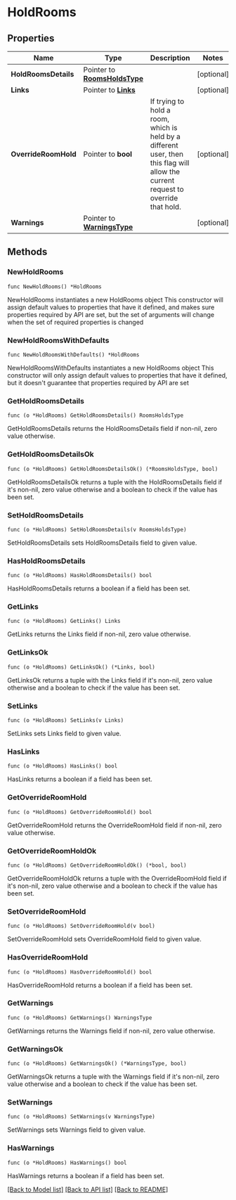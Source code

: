 # HoldRooms

## Properties

Name | Type | Description | Notes
------------ | ------------- | ------------- | -------------
**HoldRoomsDetails** | Pointer to [**RoomsHoldsType**](RoomsHoldsType.md) |  | [optional] 
**Links** | Pointer to [**Links**](Links.md) |  | [optional] 
**OverrideRoomHold** | Pointer to **bool** | If trying to hold a room, which is held by a different user, then this flag will allow the current request to override that hold. | [optional] 
**Warnings** | Pointer to [**WarningsType**](WarningsType.md) |  | [optional] 

## Methods

### NewHoldRooms

`func NewHoldRooms() *HoldRooms`

NewHoldRooms instantiates a new HoldRooms object
This constructor will assign default values to properties that have it defined,
and makes sure properties required by API are set, but the set of arguments
will change when the set of required properties is changed

### NewHoldRoomsWithDefaults

`func NewHoldRoomsWithDefaults() *HoldRooms`

NewHoldRoomsWithDefaults instantiates a new HoldRooms object
This constructor will only assign default values to properties that have it defined,
but it doesn't guarantee that properties required by API are set

### GetHoldRoomsDetails

`func (o *HoldRooms) GetHoldRoomsDetails() RoomsHoldsType`

GetHoldRoomsDetails returns the HoldRoomsDetails field if non-nil, zero value otherwise.

### GetHoldRoomsDetailsOk

`func (o *HoldRooms) GetHoldRoomsDetailsOk() (*RoomsHoldsType, bool)`

GetHoldRoomsDetailsOk returns a tuple with the HoldRoomsDetails field if it's non-nil, zero value otherwise
and a boolean to check if the value has been set.

### SetHoldRoomsDetails

`func (o *HoldRooms) SetHoldRoomsDetails(v RoomsHoldsType)`

SetHoldRoomsDetails sets HoldRoomsDetails field to given value.

### HasHoldRoomsDetails

`func (o *HoldRooms) HasHoldRoomsDetails() bool`

HasHoldRoomsDetails returns a boolean if a field has been set.

### GetLinks

`func (o *HoldRooms) GetLinks() Links`

GetLinks returns the Links field if non-nil, zero value otherwise.

### GetLinksOk

`func (o *HoldRooms) GetLinksOk() (*Links, bool)`

GetLinksOk returns a tuple with the Links field if it's non-nil, zero value otherwise
and a boolean to check if the value has been set.

### SetLinks

`func (o *HoldRooms) SetLinks(v Links)`

SetLinks sets Links field to given value.

### HasLinks

`func (o *HoldRooms) HasLinks() bool`

HasLinks returns a boolean if a field has been set.

### GetOverrideRoomHold

`func (o *HoldRooms) GetOverrideRoomHold() bool`

GetOverrideRoomHold returns the OverrideRoomHold field if non-nil, zero value otherwise.

### GetOverrideRoomHoldOk

`func (o *HoldRooms) GetOverrideRoomHoldOk() (*bool, bool)`

GetOverrideRoomHoldOk returns a tuple with the OverrideRoomHold field if it's non-nil, zero value otherwise
and a boolean to check if the value has been set.

### SetOverrideRoomHold

`func (o *HoldRooms) SetOverrideRoomHold(v bool)`

SetOverrideRoomHold sets OverrideRoomHold field to given value.

### HasOverrideRoomHold

`func (o *HoldRooms) HasOverrideRoomHold() bool`

HasOverrideRoomHold returns a boolean if a field has been set.

### GetWarnings

`func (o *HoldRooms) GetWarnings() WarningsType`

GetWarnings returns the Warnings field if non-nil, zero value otherwise.

### GetWarningsOk

`func (o *HoldRooms) GetWarningsOk() (*WarningsType, bool)`

GetWarningsOk returns a tuple with the Warnings field if it's non-nil, zero value otherwise
and a boolean to check if the value has been set.

### SetWarnings

`func (o *HoldRooms) SetWarnings(v WarningsType)`

SetWarnings sets Warnings field to given value.

### HasWarnings

`func (o *HoldRooms) HasWarnings() bool`

HasWarnings returns a boolean if a field has been set.


[[Back to Model list]](../README.md#documentation-for-models) [[Back to API list]](../README.md#documentation-for-api-endpoints) [[Back to README]](../README.md)


